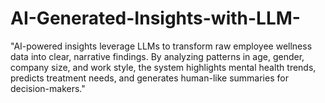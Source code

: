 # AI-Generated-Insights-with-LLM-
"AI-powered insights leverage LLMs to transform raw employee wellness data into clear, narrative findings. By analyzing patterns in age, gender, company size, and work style, the system highlights mental health trends, predicts treatment needs, and generates human-like summaries for decision-makers."
